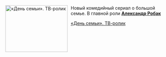 <!--2025-10-12 11:00:42-->
<div class="yb">
  <div class="rss kino_kino"><a href="https://www.kino-teatr.ru/video/54414/" title="«День семьи». ТВ-ролик"><img src="https://www.kino-teatr.ru/video/4/1/54414/poster.jpg" width="196" height="147" align="left" hspace="5" style="margin: 0px 10px 0px 5px" alt="«День семьи». ТВ-ролик"/></a>Новый комедийный сериал о большой семье. В главной роли <a href=https://www.kino-teatr.ru/kino/acter/m/ros/3601/bio/ target=_blank><strong>Александр Робак</strong></a> <p class="titl"><a href="https://www.kino-teatr.ru/video/54414/">«День семьи». ТВ-ролик</a></p></div>
</div>
